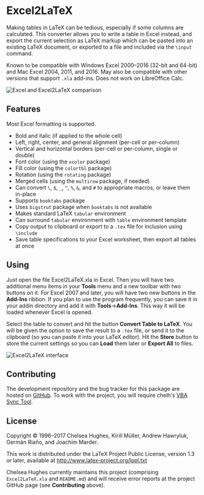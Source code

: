 # Excel2LaTeX
Making tables in LaTeX can be tedious, especially if some columns are calculated.
This converter allows you to write a table in Excel instead, and export the current selection as LaTeX markup
which can be pasted into an existing LaTeX document, or exported to a file and included via the `\input` command.

Known to be compatible with Windows Excel 2000&ndash;2016 (32-bit and 64-bit) and Mac Excel 2004, 2011, and 2016.
May also be compatible with other versions that support `.xla` add-ins. Does not work on LibreOffice Calc.

![Excel and Excel2LaTeX comparison](https://i.imgur.com/UNKCihT.png)

## Features
Most Excel formatting is supported.
 * Bold and italic (if applied to the whole cell)
 * Left, right, center, and general alignment (per-cell or per-column)
 * Vertical and horizontal borders (per-cell or per-column, single or double)
 * Font color (using the `xcolor` package)
 * Fill color (using the `colortbl` package)
 * Rotation (using the `rotating` package)
 * Merged cells (using the `multirow` package, if needed)
 * Can convert `\`, `$`, `_`, `^`, `%`, `&`, and `#` to appropriate macros, or leave them in-place
 * Supports `booktabs` package
 * Uses `bigstrut` package when `booktabs` is not available
 * Makes standard LaTeX `tabular` environment
 * Can surround `tabular` environment with `table` environment template
 * Copy output to clipboard or export to a `.tex` file for inclusion using `\include`
 * Save table specifications to your Excel worksheet, then export all tables at once

## Using
Just open the file Excel2LaTeX.xla in Excel. Then you will have two additional 
menu items in your **Tools** menu and a new toolbar with two buttons on it. For 
Excel 2007 and later, you will have two new buttons in the **Add-Ins** ribbon. If 
you plan to use the program frequently, you can save it in your addin directory 
and add it with **Tools**&rarr;**Add-Ins**. This way it will be loaded whenever Excel is 
opened.

Select the table to convert and hit the button **Convert Table to LaTeX**. You 
will be given the option to save the result to a `.tex` file, or send it to the clipboard 
(so you can paste it into your LaTeX editor). Hit the **Store** button to store the 
current settings so you can **Load** them later or **Export All** to files.

![Excel2LaTeX interface](https://i.imgur.com/EK88upo.png)

## Contributing
The development repository and the bug tracker for this package are hosted on
[GitHub](https://github.com/krlmlr/Excel2LaTeX). To work with the project, you
will require chelh's [VBA Sync Tool](https://github.com/chelh/VBASync). 

## License
Copyright &copy; 1996&ndash;2017 Chelsea Hughes, Kirill Müller, Andrew Hawryluk,
Germán Riaño, and Joachim Marder.

This work is distributed under the LaTeX Project Public License, version 1.3
or later, available at http://www.latex-project.org/lppl.txt

Chelsea Hughes currently maintains this project (comprising `Excel2LaTeX.xla`
and `README.md`) and will receive error reports at the project GitHub page
(see **Contributing** above).
